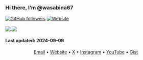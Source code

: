 ### Hi there, I’m @wasabina67

[![GitHub followers](https://img.shields.io/github/followers/wasabina67)](https://github.com/wasabina67?tab=followers)
[![Website](https://img.shields.io/website?url=https%3A%2F%2Fgravatar.com%2Fwasabina67&up_message=Gravatar&label=gravatar.com%2Fwasabina67&color=%232b3f6d)](https://gravatar.com/wasabina67)

<!--
[![Twitter badge](https://img.shields.io/twitter/follow/wasabina67?style=social)](https://x.com/wasabina67)
-->

<a href="https://github.com/anuraghazra/github-readme-stats">
  <img
    align="center"
    src="https://github-readme-stats.vercel.app/api?username=wasabina67&show_icons=true&count_private=true&theme=tokyonight&hide_title=true&disable_animations=true"
  />
</a>
<a href="https://github.com/anuraghazra/github-readme-stats">
  <img
    align="center"
    src="https://github-readme-stats.vercel.app/api/top-langs/?username=wasabina67&layout=compact&langs_count=6&disable_animations=true"
  />
</a>

#### **Last updated**: 2024-09-09

<div align="center">
  <a href="mailto:wasabina67@gmail.com">Email</a> •
  <a href="https://wasabina67.github.io/">Website</a> •
  <a href="https://x.com/wasabina67">X</a> •
  <a href="https://www.instagram.com/wasabina67">Instagram</a> •
  <a href="https://www.youtube.com/@wasabina67">YouTube</a> •
  <a href="https://gist.github.com/wasabina67">Gist</a>
</div>
